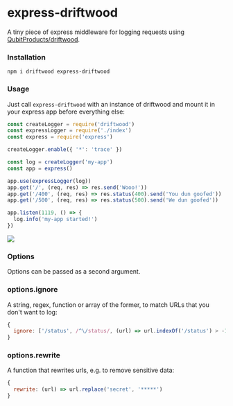# express-driftwood

A tiny piece of express middleware for logging requests using [QubitProducts/driftwood](https://github.com/QubitProducts/driftwood).


### Installation

```
npm i driftwood express-driftwood
```


### Usage

Just call `express-driftwood` with an instance of driftwood and mount it in your express app before everything else:

```js
const createLogger = require('driftwood')
const expressLogger = require('./index')
const express = require('express')

createLogger.enable({ '*': 'trace' })

const log = createLogger('my-app')
const app = express()

app.use(expressLogger(log))
app.get('/', (req, res) => res.send('Wooo!'))
app.get('/400', (req, res) => res.status(400).send('You dun goofed'))
app.get('/500', (req, res) => res.status(500).send('We dun goofed'))

app.listen(1119, () => {
  log.info('my-app started!')
})
```

![](http://i.imgur.com/nDfx9eX.png)


### Options

Options can be passed as a second argument.


### options.ignore

A string, regex, function or array of the former, to match URLs that you don't want to log:

```js
{
  ignore: ['/status', /^\/status/, (url) => url.indexOf('/status') > -1]
}
```

### options.rewrite

A function that rewrites urls, e.g. to remove sensitive data:

```js
{
  rewrite: (url) => url.replace('secret', '*****')
}
```
